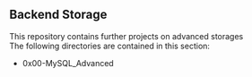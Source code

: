 ## Backend Storage
This repository contains further projects on advanced storages  
The following directories are contained in this section:
* 0x00-MySQL_Advanced
